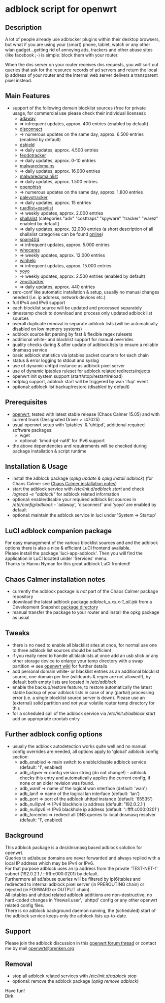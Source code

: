 # adblock script for openwrt

## Description
A lot of people already use adblocker plugins within their desktop browsers,  
but what if you are using your (smart) phone, tablet, watch or any other wlan gadget...getting rid of annoying ads, trackers and other abuse sites (like facebook ;-) is simple: block them with your router.  

When the dns server on your router receives dns requests, you will sort out queries that ask for the resource records of ad servers and return the local ip address of your router and the internal web server delivers a transparent pixel instead.

## Main Features
* support of the following domain blocklist sources (free for private usage, for commercial use please check their individual licenses):
    * [adaway](https://adaway.org)
    * => infrequent updates, approx. 400 entries (enabled by default)
    * [disconnect](https://disconnect.me)
    * => numerous updates on the same day, approx. 6.500 entries (enabled by default)
    * [dshield](http://dshield.org)
    * => daily updates, approx. 4.500 entries
    * [feodotracker](https://feodotracker.abuse.ch)
    * => daily updates, approx. 0-10 entries
    * [malwaredomains](http://malwaredomains.com)
    * => daily updates, approx. 16.000 entries
    * [malwaredomainlist](http://www.malwaredomainlist.com)
    * => daily updates, approx. 1.500 entries
    * [openphish](https://openphish.com)
    * => numerous updates on the same day, approx. 1.800 entries
    * [palevotracker](https://palevotracker.abuse.ch)
    * => daily updates, approx. 15 entries
    * [ruadlist+easylist](https://code.google.com/p/ruadlist)
    * => weekly updates, approx. 2.000 entries
    * [shallalist](http://www.shallalist.de) (categories "adv" "costtraps" "spyware" "tracker" "warez" enabled by default)
    * => daily updates, approx. 32.000 entries (a short description of all shallalist categories can be found [online](http://www.shallalist.de/categories.html))
    * [spam404](http://www.spam404.com)
    * => infrequent updates, approx. 5.000 entries
    * [whocares](http://someonewhocares.org)
    * => weekly updates, approx. 12.000 entries
    * [winhelp](http://winhelp2002.mvps.org)
    * => infrequent updates, approx. 15.000 entries
    * [yoyo](http://pgl.yoyo.org/adservers)
    * => weekly updates, approx. 2.500 entries (enabled by default)
    * [zeustracker](https://zeustracker.abuse.ch)
    * => daily updates, approx. 440 entries
* zero-conf like automatic installation & setup, usually no manual changes needed (i.e. ip address, network devices etc.)
* full IPv4 and IPv6 support
* each blocklist source will be updated and processed separately
* timestamp check to download and process only updated adblock list sources
* overall duplicate removal in separate adblock lists (will be automatically disabled on low memory systems)
* adblock source list parsing by fast & flexible regex rulesets
* additional white- and blacklist support for manual overrides
* quality checks during & after update of adblock lists to ensure a reliable dnsmasq service
* basic adblock statistics via iptables packet counters for each chain
* status & error logging to stdout and syslog
* use of dynamic uhttpd instance as adblock pixel server
* use of dynamic iptables ruleset for adblock related redirects/rejects
* openwrt init system support (start/stop/restart/reload)
* hotplug support, adblock start will be triggered by wan 'ifup' event
* optional: adblock list backup/restore (disabled by default)

## Prerequisites
* [openwrt](https://openwrt.org), tested with latest stable release (Chaos Calmer 15.05) and with current trunk (Designated Driver > r47025)
* usual openwrt setup with 'iptables' & 'uhttpd', additional required software packages:
    * wget
    * optional: 'kmod-ipt-nat6' for IPv6 support
* the above dependencies and requirements will be checked during package installation & script runtime

## Installation & Usage
* install the adblock package (*opkg update & opkg install adblock*) (for Chaos Calmer see [Chaos Calmer installation notes](#chaos-calmer-installation-notes))
* start the adblock service with */etc/init.d/adblock start* and check *logread -e "adblock"* for adblock related information
* optional: enable/disable your required adblock list sources in */etc/config/adblock* - 'adaway', 'disconnect' and 'yoyo' are enabled by default
* optional: maintain the adblock service in luci under 'System => Startup'

## LuCI adblock companion package
For easy management of the various blocklist sources and and the adblock options there is also a nice & efficient LuCI frontend available.  
Please install the package 'luci-app-adblock'. Then you will find the application in LuCI located under 'Services' menu.  
Thanks to Hannu Nyman for this great adblock LuCI frontend!  

## Chaos Calmer installation notes
* currently the adblock package is *not* part of the Chaos Calmer package repository
* download the latest adblock package *adblock_x.xx.x-1_all.ipk* from a Development Snapshot [package directory](https://downloads.openwrt.org/snapshots/trunk/ar71xx/nand/packages/packages/)
* manual transfer the package to your router and install the opkg package as usual

## Tweaks
* there is no need to enable all blacklist sites at once, for normal use one to three adblock list sources should be sufficient
* if you really need to handle all blacklists at once add an usb stick or any other storage device to enlarge your temp directory with a swap partition => see [openwrt wiki](https://wiki.openwrt.org/doc/uci/fstab) for further details
* add personal domain white- or blacklist entries as an additional blocklist source, one domain per line (wildcards & regex are not allowed!), by default both empty lists are located in */etc/adblock*
* enable the backup/restore feature, to restore automatically the latest stable backup of your adblock lists in case of any (partial) processing error (i.e. a single blocklist source server is down). Please use an (external) solid partition and *not* your volatile router temp directory for this
* for a scheduled call of the adblock service via */etc/init.d/adblock start* add an appropriate crontab entry

## Further adblock config options
* usually the adblock autodetection works quite well and no manual config overrides are needed, all options apply to 'global' adblock config section:
    * adb\_enabled => main switch to enable/disable adblock service (default: '1', enabled)
    * adb\_cfgver => config version string (do not change!) - adblock checks this entry and automatically applies the current config, if none or an older revision was found.
    * adb\_wanif => name of the logical wan interface (default: 'wan')
    * adb\_lanif => name of the logical lan interface (default: 'lan')
    * adb\_port => port of the adblock uhttpd instance (default: '65535')
    * adb\_nullipv4 => IPv4 blackhole ip address (default: '192.0.2.1')
    * adb\_nullipv6 => IPv6 blackhole ip address (default: '::ffff:c000:0201')
    * adb\_forcedns => redirect all DNS queries to local dnsmasq resolver (default: '1', enabled)

## Background
This adblock package is a dns/dnsmasq based adblock solution for openwrt.  
Queries to ad/abuse domains are never forwarded and always replied with a local IP address which may be IPv4 or IPv6.  
For that purpose adblock uses an ip address from the private 'TEST-NET-1' subnet (192.0.2.1 / ::ffff:c000:0201) by default.  
Furthermore all ad/abuse queries will be filtered by ip(6)tables and redirected to internal adblock pixel server (in PREROUTING chain) or rejected (in FORWARD or OUTPUT chain).  
All iptables and uhttpd related adblock additions are non-destructive, no hard-coded changes in 'firewall.user', 'uhttpd' config or any other openwrt related config files.  
There is *no* adblock background daemon running, the (scheduled) start of the adblock service keeps only the adblock lists up-to-date.

## Support
Please join the adblock discussion in this [openwrt forum thread](https://forum.openwrt.org/viewtopic.php?id=59803) or contact me by mail <openwrt@brenken.org>

## Removal
* stop all adblock related services with */etc/init.d/adblock stop*
* optional: remove the adblock package (*opkg remove adblock*)

Have fun!  
Dirk  
